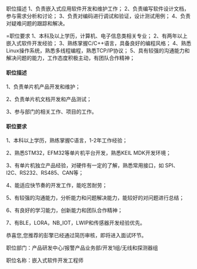 
职位描述
1、负责嵌入式应用软件开发和维护工作；
2、负责编写软件设计文档，参与需求分析和讨论；
3、负责对编码进行调试和验证，设计测试用例；
4、负责对疑难问题的跟踪和解决。

=职位要求
1、本科及以上学历，计算机、电子信息类相关专业；
2、有两年以上嵌入式软件开发经验；
3、熟练掌握C/C++语言，具备良好的编程风格；
4、熟悉Linux操作系统，熟悉多线程编程，熟悉TCP/IP协议；
5、具有较强的沟通能力和解决问题的能力，工作态度积极主动，有团队合作精神；



#### 职位描述

1、负责单片机产品开发和维护；

2、负责单片机文档开发和产品测试；

3、参与部门的相关工作、项目的工作。 



#### 职位要求

1、本科以上学历，熟练掌握C语言，1-2年工作经验；

2、熟悉STM32，EFM32等单片机平台开发，熟悉KEIL MDK开发环境；

3、有单片机独立产品经验，对硬件有一定的了解，熟悉常用接口，如 SPI、I2C、RS232、RS485、CAN等；

4、能适应快节奏的开发工作，能吃苦耐劳；

5、有较强的沟通能力，分析能力和问题解决能力，能较好的对问题进行总结；

6、有良好的学习能力，创新能力和团队合作精神；

7、有BLE，LORA，NB_IOT，LWIP和传感器开发经验优先。



恭喜您,您推荐的彭擎已经通过简历审核，即将进入面试环节。

职位部门：产品研发中心/报警产品业务部/开发1组/无线和探测器组

职位名称：嵌入式软件开发工程师